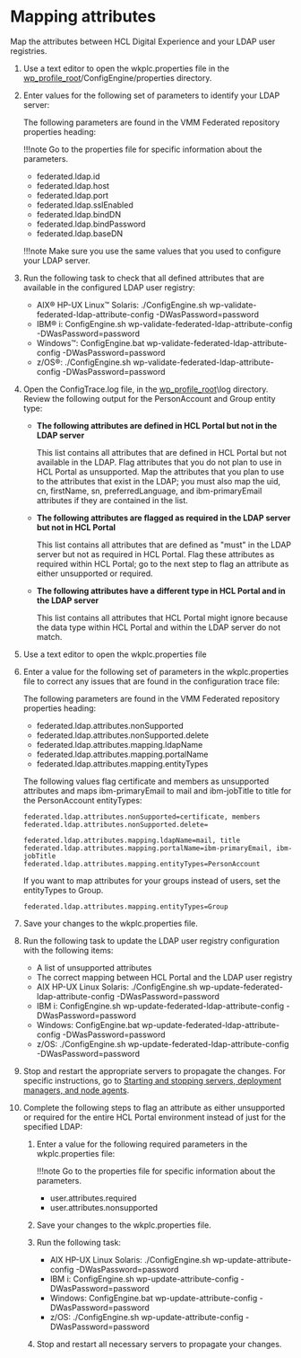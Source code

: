 # Mapping attributes

Map the attributes between HCL Digital Experience and your LDAP user registries.

1.  Use a text editor to open the wkplc.properties file in the [wp\_profile\_root](../../../../../../../guide_me/wpsdirstr.md#wp_profile_root)/ConfigEngine/properties directory.

2.  Enter values for the following set of parameters to identify your LDAP server:

    The following parameters are found in the VMM Federated repository properties heading:

    !!!note
        Go to the properties file for specific information about the parameters.

    -   federated.ldap.id
    -   federated.ldap.host
    -   federated.ldap.port
    -   federated.ldap.sslEnabled
    -   federated.ldap.bindDN
    -   federated.ldap.bindPassword
    -   federated.ldap.baseDN
    
    !!!note
        Make sure you use the same values that you used to configure your LDAP server.

3.  Run the following task to check that all defined attributes that are available in the configured LDAP user registry:

    -   AIX® HP-UX Linux™ Solaris: ./ConfigEngine.sh wp-validate-federated-ldap-attribute-config -DWasPassword=password
    -   IBM® i: ConfigEngine.sh wp-validate-federated-ldap-attribute-config -DWasPassword=password
    -   Windows™: ConfigEngine.bat wp-validate-federated-ldap-attribute-config -DWasPassword=password
    -   z/OS®: ./ConfigEngine.sh wp-validate-federated-ldap-attribute-config -DWasPassword=password

4.  Open the ConfigTrace.log file, in the [wp\_profile\_root](../../../../../../../guide_me/wpsdirstr.md#wp_profile_root)\\log directory. Review the following output for the PersonAccount and Group entity type:

    -   **The following attributes are defined in HCL Portal but not in the LDAP server**

        This list contains all attributes that are defined in HCL Portal but not available in the LDAP. Flag attributes that you do not plan to use in HCL Portal as unsupported. Map the attributes that you plan to use to the attributes that exist in the LDAP; you must also map the uid, cn, firstName, sn, preferredLanguage, and ibm-primaryEmail attributes if they are contained in the list.

    -   **The following attributes are flagged as required in the LDAP server but not in HCL Portal**

        This list contains all attributes that are defined as "must" in the LDAP server but not as required in HCL Portal. Flag these attributes as required within HCL Portal; go to the next step to flag an attribute as either unsupported or required.

    -   **The following attributes have a different type in HCL Portal and in the LDAP server**

        This list contains all attributes that HCL Portal might ignore because the data type within HCL Portal and within the LDAP server do not match.

5.  Use a text editor to open the wkplc.properties file

6.  Enter a value for the following set of parameters in the wkplc.properties file to correct any issues that are found in the configuration trace file:

    The following parameters are found in the VMM Federated repository properties heading:

    -   federated.ldap.attributes.nonSupported
    -   federated.ldap.attributes.nonSupported.delete
    -   federated.ldap.attributes.mapping.ldapName
    -   federated.ldap.attributes.mapping.portalName
    -   federated.ldap.attributes.mapping.entityTypes

    The following values flag certificate and members as unsupported attributes and maps ibm-primaryEmail to mail and ibm-jobTitle to title for the PersonAccount entityTypes:

    ```
    federated.ldap.attributes.nonSupported=certificate, members
    federated.ldap.attributes.nonSupported.delete=
    
    federated.ldap.attributes.mapping.ldapName=mail, title
    federated.ldap.attributes.mapping.portalName=ibm-primaryEmail, ibm-jobTitle
    federated.ldap.attributes.mapping.entityTypes=PersonAccount
    
    ```

    If you want to map attributes for your groups instead of users, set the entityTypes to Group.

    ```
    federated.ldap.attributes.mapping.entityTypes=Group
    ```

7.  Save your changes to the wkplc.properties file.

8.  Run the following task to update the LDAP user registry configuration with the following items:

    -   A list of unsupported attributes
    -   The correct mapping between HCL Portal and the LDAP user registry
    -   AIX HP-UX Linux Solaris: ./ConfigEngine.sh wp-update-federated-ldap-attribute-config -DWasPassword=password
    -   IBM i: ConfigEngine.sh wp-update-federated-ldap-attribute-config -DWasPassword=password
    -   Windows: ConfigEngine.bat wp-update-federated-ldap-attribute-config -DWasPassword=password
    -   z/OS: ./ConfigEngine.sh wp-update-federated-ldap-attribute-config -DWasPassword=password

9.  Stop and restart the appropriate servers to propagate the changes. For specific instructions, go to [Starting and stopping servers, deployment managers, and node agents](../../../../../stopstart.md).

10. Complete the following steps to flag an attribute as either unsupported or required for the entire HCL Portal environment instead of just for the specified LDAP:

    1.  Enter a value for the following required parameters in the wkplc.properties file:

        !!!note
            Go to the properties file for specific information about the parameters.

        -   user.attributes.required
        -   user.attributes.nonsupported

    2.  Save your changes to the wkplc.properties file.

    3.  Run the following task:

        -   AIX HP-UX Linux Solaris: ./ConfigEngine.sh wp-update-attribute-config -DWasPassword=password
        -   IBM i: ConfigEngine.sh wp-update-attribute-config -DWasPassword=password
        -   Windows: ConfigEngine.bat wp-update-attribute-config -DWasPassword=password
        -   z/OS: ./ConfigEngine.sh wp-update-attribute-config -DWasPassword=password
        
    4.  Stop and restart all necessary servers to propagate your changes.



